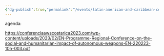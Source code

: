```yaml
---
{"dg-publish":true,"permalink":"/events/latin-american-and-caribbean-conference-on-the-social-and-humanitarian-impact-of-autonomous-weapons-first-day/","tags":["#event","#conference"]}
---
```


agenda:

https://conferenciaawscostarica2023.com/wp-content/uploads/2023/02/EN-Programme-Regional-Conference-on-the-social-and-humanitarian-impact-of-autonomous-weapons-EN-220223-10h-003.pdf